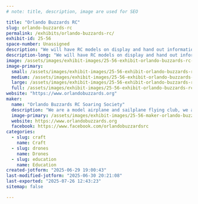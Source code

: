 ```yaml
---
# note: title, description, image are used for SEO

title: "Orlando Buzzards RC"
slug: orlando-buzzards-rc
permalink: /exhibits/orlando-buzzards-rc/
exhibit-id: 25-56
space-number: Unassigned
description: "We will have RC models on display and hand out information cards."
description-long: "We will have RC models on display and hand out information cards"
image: /assets/images/exhibit-images/25-56-exhibit-orlando-buzzards-rc-img-2125-1156-large.jpeg
image-primary: 
  small: /assets/images/exhibit-images/25-56-exhibit-orlando-buzzards-rc-img-2125-1156-small.jpeg
  medium: /assets/images/exhibit-images/25-56-exhibit-orlando-buzzards-rc-img-2125-1156-medium.jpeg
  large: /assets/images/exhibit-images/25-56-exhibit-orlando-buzzards-rc-img-2125-1156-large.jpeg
  full: /assets/images/exhibit-images/25-56-exhibit-orlando-buzzards-rc-img-2125-1156-full.jpeg
website: "https://www.orlandobuzzards.org"
maker: 
  name: "Orlando Buzzards RC Soaring Society"
  description: "We are a model airplane and sailplane flying club, we also build models from kits, some club members make their own designs from scratch of blue prints, we then install the electronics and a propeltion system and get them ready for flight. We also build and fly drones and model helicopters."
  image-primary: /assets/images/exhibit-images/25-56-maker-orlando-buzzards-rc-img-2125-medium.jpeg
  website: https://www.orlandobuzzards.org
  facebook: https://www.facebook.com/orlandobuzzardsrc
categories: 
  - slug: craft
    name: Craft
  - slug: drones
    name: Drones
  - slug: education
    name: Education
created-jotform: "2025-06-29 19:00:43"
last-modified-jotform: "2025-06-30 20:21:08"
last-exported: "2025-07-26 12:43:23"
sitemap: false

---
```

